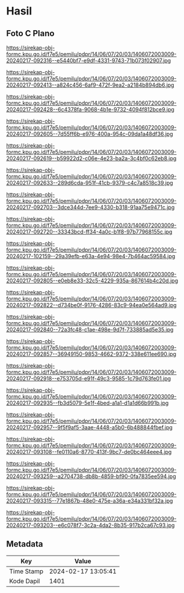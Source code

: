 # Hasil

## Foto C Plano

https://sirekap-obj-formc.kpu.go.id/f7e5/pemilu/pdpr/14/06/07/20/03/1406072003009-20240217-092316--e5440bf7-e9df-4331-9743-71b073f02907.jpg

https://sirekap-obj-formc.kpu.go.id/f7e5/pemilu/pdpr/14/06/07/20/03/1406072003009-20240217-092413--a824c456-6af9-472f-9ea2-a2184b894db6.jpg

https://sirekap-obj-formc.kpu.go.id/f7e5/pemilu/pdpr/14/06/07/20/03/1406072003009-20240217-092428--6c4378fa-9068-4b1e-9732-4094f812bce9.jpg

https://sirekap-obj-formc.kpu.go.id/f7e5/pemilu/pdpr/14/06/07/20/03/1406072003009-20240217-092605--7d55ff6b-e976-400a-954c-09da1a48df36.jpg

https://sirekap-obj-formc.kpu.go.id/f7e5/pemilu/pdpr/14/06/07/20/03/1406072003009-20240217-092619--b59922d2-c06e-4e23-ba2a-3c4bf0c62eb8.jpg

https://sirekap-obj-formc.kpu.go.id/f7e5/pemilu/pdpr/14/06/07/20/03/1406072003009-20240217-092633--289d6cda-951f-41cb-9379-c4c7a8518c39.jpg

https://sirekap-obj-formc.kpu.go.id/f7e5/pemilu/pdpr/14/06/07/20/03/1406072003009-20240217-092703--3dce344d-7ee9-4330-b318-91aa75e9471c.jpg

https://sirekap-obj-formc.kpu.go.id/f7e5/pemilu/pdpr/14/06/07/20/03/1406072003009-20240217-092720--33343bcd-ff34-4a0c-b1f8-97b77968155c.jpg

https://sirekap-obj-formc.kpu.go.id/f7e5/pemilu/pdpr/14/06/07/20/03/1406072003009-20240217-102159--29a39efb-e63a-4e94-98e4-7b464ac59584.jpg

https://sirekap-obj-formc.kpu.go.id/f7e5/pemilu/pdpr/14/06/07/20/03/1406072003009-20240217-092805--e0eb8e33-32c5-4229-935a-867614b4c20d.jpg

https://sirekap-obj-formc.kpu.go.id/f7e5/pemilu/pdpr/14/06/07/20/03/1406072003009-20240217-092822--d734be0f-9176-4286-83c9-94ea0e564ad9.jpg

https://sirekap-obj-formc.kpu.go.id/f7e5/pemilu/pdpr/14/06/07/20/03/1406072003009-20240217-092840--72a3fc48-c1ae-498e-9d7f-733885ad5e35.jpg

https://sirekap-obj-formc.kpu.go.id/f7e5/pemilu/pdpr/14/06/07/20/03/1406072003009-20240217-092857--36949150-9853-4662-9372-338e611ee690.jpg

https://sirekap-obj-formc.kpu.go.id/f7e5/pemilu/pdpr/14/06/07/20/03/1406072003009-20240217-092918--e753705d-e91f-49c3-9585-1c79d763fe01.jpg

https://sirekap-obj-formc.kpu.go.id/f7e5/pemilu/pdpr/14/06/07/20/03/1406072003009-20240217-092935--fb3d5079-5e1f-4bed-a1a1-d1a1d66b991b.jpg

https://sirekap-obj-formc.kpu.go.id/f7e5/pemilu/pdpr/14/06/07/20/03/1406072003009-20240217-092957--9f5f9af5-3aae-4448-a5b0-6b488844fbef.jpg

https://sirekap-obj-formc.kpu.go.id/f7e5/pemilu/pdpr/14/06/07/20/03/1406072003009-20240217-093108--fe0110a6-8770-413f-9bc7-de0bc464eee4.jpg

https://sirekap-obj-formc.kpu.go.id/f7e5/pemilu/pdpr/14/06/07/20/03/1406072003009-20240217-093259--a2704738-db8b-4859-bf90-0fa7835ee594.jpg

https://sirekap-obj-formc.kpu.go.id/f7e5/pemilu/pdpr/14/06/07/20/03/1406072003009-20240217-093315--77e1867b-48e0-475e-a36a-e34a331bf32a.jpg

https://sirekap-obj-formc.kpu.go.id/f7e5/pemilu/pdpr/14/06/07/20/03/1406072003009-20240217-093203--e6c078f7-3c2a-4da2-8b35-917b2ca67c93.jpg


## Metadata

| Key        | Value               |
| ---------- | ------------------- |
| Time Stamp | 2024-02-17 13:05:41 |
| Kode Dapil | 1401                |



